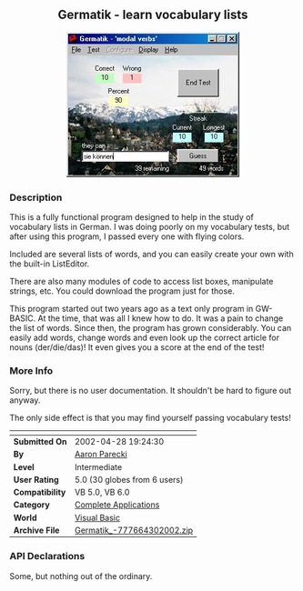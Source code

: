 ﻿<div align="center">

## Germatik \- learn vocabulary lists

<img src="PIC20024301856278723.jpg">
</div>

### Description

This is a fully functional program designed to help in the study of vocabulary lists in German. I was doing poorly on my vocabulary tests, but after using this program, I passed every one with flying colors.

Included are several lists of words, and you can easily create your own with the built-in ListEditor.

There are also many modules of code to access list boxes, manipulate strings, etc. You could download the program just for those.

This program started out two years ago as a text only program in GW-BASIC. At the time, that was all I knew how to do. It was a pain to change the list of words. Since then, the program has grown considerably. You can easily add words, change words and even look up the correct article for nouns (der/die/das)! It even gives you a score at the end of the test!
 
### More Info
 
Sorry, but there is no user documentation. It shouldn't be hard to figure out anyway.

The only side effect is that you may find yourself passing vocabulary tests!


<span>             |<span>
---                |---
**Submitted On**   |2002-04-28 19:24:30
**By**             |[Aaron Parecki](https://github.com/Planet-Source-Code/PSCIndex/blob/master/ByAuthor/aaron-parecki.md)
**Level**          |Intermediate
**User Rating**    |5.0 (30 globes from 6 users)
**Compatibility**  |VB 5\.0, VB 6\.0
**Category**       |[Complete Applications](https://github.com/Planet-Source-Code/PSCIndex/blob/master/ByCategory/complete-applications__1-27.md)
**World**          |[Visual Basic](https://github.com/Planet-Source-Code/PSCIndex/blob/master/ByWorld/visual-basic.md)
**Archive File**   |[Germatik\_\-777664302002\.zip](https://github.com/Planet-Source-Code/aaron-parecki-germatik-learn-vocabulary-lists__1-34266/archive/master.zip)

### API Declarations

Some, but nothing out of the ordinary.





